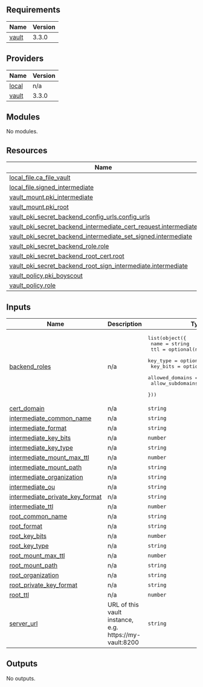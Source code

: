## Requirements

| Name | Version |
|------|---------|
| <a name="requirement_vault"></a> [vault](#requirement\_vault) | 3.3.0 |

## Providers

| Name | Version |
|------|---------|
| <a name="provider_local"></a> [local](#provider\_local) | n/a |
| <a name="provider_vault"></a> [vault](#provider\_vault) | 3.3.0 |

## Modules

No modules.

## Resources

| Name | Type |
|------|------|
| [local_file.ca_file_vault](https://registry.terraform.io/providers/hashicorp/local/latest/docs/resources/file) | resource |
| [local_file.signed_intermediate](https://registry.terraform.io/providers/hashicorp/local/latest/docs/resources/file) | resource |
| [vault_mount.pki_intermediate](https://registry.terraform.io/providers/hashicorp/vault/3.3.0/docs/resources/mount) | resource |
| [vault_mount.pki_root](https://registry.terraform.io/providers/hashicorp/vault/3.3.0/docs/resources/mount) | resource |
| [vault_pki_secret_backend_config_urls.config_urls](https://registry.terraform.io/providers/hashicorp/vault/3.3.0/docs/resources/pki_secret_backend_config_urls) | resource |
| [vault_pki_secret_backend_intermediate_cert_request.intermediate](https://registry.terraform.io/providers/hashicorp/vault/3.3.0/docs/resources/pki_secret_backend_intermediate_cert_request) | resource |
| [vault_pki_secret_backend_intermediate_set_signed.intermediate](https://registry.terraform.io/providers/hashicorp/vault/3.3.0/docs/resources/pki_secret_backend_intermediate_set_signed) | resource |
| [vault_pki_secret_backend_role.role](https://registry.terraform.io/providers/hashicorp/vault/3.3.0/docs/resources/pki_secret_backend_role) | resource |
| [vault_pki_secret_backend_root_cert.root](https://registry.terraform.io/providers/hashicorp/vault/3.3.0/docs/resources/pki_secret_backend_root_cert) | resource |
| [vault_pki_secret_backend_root_sign_intermediate.intermediate](https://registry.terraform.io/providers/hashicorp/vault/3.3.0/docs/resources/pki_secret_backend_root_sign_intermediate) | resource |
| [vault_policy.pki_boyscout](https://registry.terraform.io/providers/hashicorp/vault/3.3.0/docs/resources/policy) | resource |
| [vault_policy.role](https://registry.terraform.io/providers/hashicorp/vault/3.3.0/docs/resources/policy) | resource |

## Inputs

| Name | Description | Type | Default | Required |
|------|-------------|------|---------|:--------:|
| <a name="input_backend_roles"></a> [backend\_roles](#input\_backend\_roles) | n/a | <pre>list(object({<br>    name             = string<br>    ttl              = optional(number)<br>    key_type         = optional(string)<br>    key_bits         = optional(number)<br>    allowed_domains  = list(string)<br>    allow_subdomains = optional(bool)<br>  }))</pre> | n/a | yes |
| <a name="input_cert_domain"></a> [cert\_domain](#input\_cert\_domain) | n/a | `string` | n/a | yes |
| <a name="input_intermediate_common_name"></a> [intermediate\_common\_name](#input\_intermediate\_common\_name) | n/a | `string` | n/a | yes |
| <a name="input_intermediate_format"></a> [intermediate\_format](#input\_intermediate\_format) | n/a | `string` | `"pem"` | no |
| <a name="input_intermediate_key_bits"></a> [intermediate\_key\_bits](#input\_intermediate\_key\_bits) | n/a | `number` | `4096` | no |
| <a name="input_intermediate_key_type"></a> [intermediate\_key\_type](#input\_intermediate\_key\_type) | n/a | `string` | `"rsa"` | no |
| <a name="input_intermediate_mount_max_ttl"></a> [intermediate\_mount\_max\_ttl](#input\_intermediate\_mount\_max\_ttl) | n/a | `number` | `172800` | no |
| <a name="input_intermediate_mount_path"></a> [intermediate\_mount\_path](#input\_intermediate\_mount\_path) | n/a | `string` | `"pki_intermediate"` | no |
| <a name="input_intermediate_organization"></a> [intermediate\_organization](#input\_intermediate\_organization) | n/a | `string` | n/a | yes |
| <a name="input_intermediate_ou"></a> [intermediate\_ou](#input\_intermediate\_ou) | n/a | `string` | n/a | yes |
| <a name="input_intermediate_private_key_format"></a> [intermediate\_private\_key\_format](#input\_intermediate\_private\_key\_format) | n/a | `string` | `"der"` | no |
| <a name="input_intermediate_ttl"></a> [intermediate\_ttl](#input\_intermediate\_ttl) | n/a | `number` | `94608000` | no |
| <a name="input_root_common_name"></a> [root\_common\_name](#input\_root\_common\_name) | n/a | `string` | n/a | yes |
| <a name="input_root_format"></a> [root\_format](#input\_root\_format) | n/a | `string` | `"pem"` | no |
| <a name="input_root_key_bits"></a> [root\_key\_bits](#input\_root\_key\_bits) | n/a | `number` | `4096` | no |
| <a name="input_root_key_type"></a> [root\_key\_type](#input\_root\_key\_type) | n/a | `string` | `"rsa"` | no |
| <a name="input_root_mount_max_ttl"></a> [root\_mount\_max\_ttl](#input\_root\_mount\_max\_ttl) | n/a | `number` | `94608000` | no |
| <a name="input_root_mount_path"></a> [root\_mount\_path](#input\_root\_mount\_path) | n/a | `string` | `"pki_root"` | no |
| <a name="input_root_organization"></a> [root\_organization](#input\_root\_organization) | n/a | `string` | n/a | yes |
| <a name="input_root_private_key_format"></a> [root\_private\_key\_format](#input\_root\_private\_key\_format) | n/a | `string` | `"der"` | no |
| <a name="input_root_ttl"></a> [root\_ttl](#input\_root\_ttl) | n/a | `number` | `315360000` | no |
| <a name="input_server_url"></a> [server\_url](#input\_server\_url) | URL of this vault instance, e.g. https://my-vault:8200 | `string` | n/a | yes |

## Outputs

No outputs.
